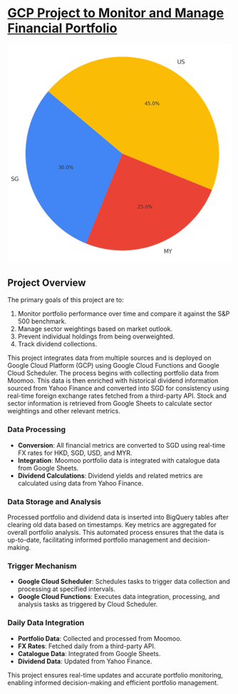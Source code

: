 # [GCP Project to Monitor and Manage Financial Portfolio](https://github.com/junjiechoo24/financial-portfolio-monitor)

<img src="https://github.com/junjiechoo24/finance_portfolio/blob/main/d4d61301-6e63-4bf7-8466-1815cdde8d67.jpg" alt="Financial Portfolio Management" width="600"/>

## Project Overview

The primary goals of this project are to:
1. Monitor portfolio performance over time and compare it against the S&P 500 benchmark.
2. Manage sector weightings based on market outlook.
3. Prevent individual holdings from being overweighted.
4. Track dividend collections.

This project integrates data from multiple sources and is deployed on Google Cloud Platform (GCP) using Google Cloud Functions and Google Cloud Scheduler. The process begins with collecting portfolio data from Moomoo. This data is then enriched with historical dividend information sourced from Yahoo Finance and converted into SGD for consistency using real-time foreign exchange rates fetched from a third-party API. Stock and sector information is retrieved from Google Sheets to calculate sector weightings and other relevant metrics.

### Data Processing

- **Conversion**: All financial metrics are converted to SGD using real-time FX rates for HKD, SGD, USD, and MYR.
- **Integration**: Moomoo portfolio data is integrated with catalogue data from Google Sheets.
- **Dividend Calculations**: Dividend yields and related metrics are calculated using data from Yahoo Finance.

### Data Storage and Analysis

Processed portfolio and dividend data is inserted into BigQuery tables after clearing old data based on timestamps. Key metrics are aggregated for overall portfolio analysis. This automated process ensures that the data is up-to-date, facilitating informed portfolio management and decision-making.

### Trigger Mechanism

- **Google Cloud Scheduler**: Schedules tasks to trigger data collection and processing at specified intervals.
- **Google Cloud Functions**: Executes data integration, processing, and analysis tasks as triggered by Cloud Scheduler.

### Daily Data Integration

- **Portfolio Data**: Collected and processed from Moomoo.
- **FX Rates**: Fetched daily from a third-party API.
- **Catalogue Data**: Integrated from Google Sheets.
- **Dividend Data**: Updated from Yahoo Finance.

This project ensures real-time updates and accurate portfolio monitoring, enabling informed decision-making and efficient portfolio management.
